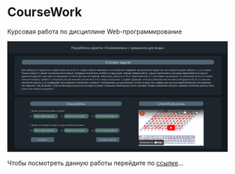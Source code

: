 # CourseWork
Курсовая работа по дисциплине Web-программирование

![preview_coursework](prew_coursework.png)

Чтобы посмотреть данную работы перейдите по [ссылке](https://shadowhd-bit.github.io/CourseWork/lab15.html)...

